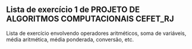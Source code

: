 ## Lista de exercício 1 de PROJETO DE ALGORITMOS COMPUTACIONAIS CEFET_RJ
Lista de exercício envolvendo operadores aritméticos, soma de variáveis, média aritmética, média ponderada, conversão, etc.